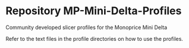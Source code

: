 # Repository MP-Mini-Delta-Profiles
Community developed slicer profiles for the Monoprice Mini Delta

Refer to the text files in the profile directories on how to use the profiles.

